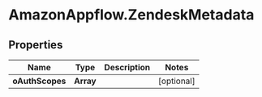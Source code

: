 # AmazonAppflow.ZendeskMetadata

## Properties

Name | Type | Description | Notes
------------ | ------------- | ------------- | -------------
**oAuthScopes** | **Array** |  | [optional] 


